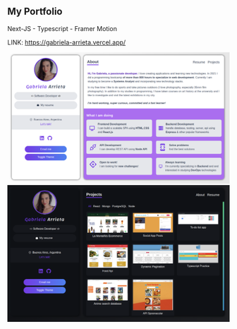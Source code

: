 
## My Portfolio
Next-JS - Typescript - Framer Motion

LINK: https://gabriela-arrieta.vercel.app/

<img src="public/images/portfolioGabi.png" alt="portfolio">
<img src="public/images/Portfolio-Gabi-Arrieta-darkmode.png" alt="portfolio">

